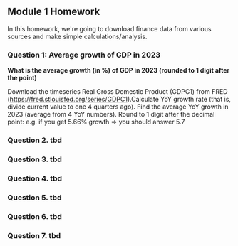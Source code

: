 ## Module 1 Homework

In this homework, we're going to download finance data from various sources and make simple calculations/analysis.

### Question 1: Average growth of GDP in 2023
**What is the average growth (in %) of GDP in 2023 (rounded to 1 digit after the point)**

Download the timeseries Real Gross Domestic Product (GDPC1) from FRED (https://fred.stlouisfed.org/series/GDPC1).Calculate YoY growth rate (that is, divide current value to one 4 quarters ago). Find the average YoY growth in 2023 (average from 4 YoY numbers).
Round to 1 digit after the decimal point: e.g. if you get 5.66% growth => you should answer  5.7

### Question 2. tbd

### Question 3. tbd

### Question 4. tbd

### Question 5. tbd

### Question 6. tbd

### Question 7. tbd

